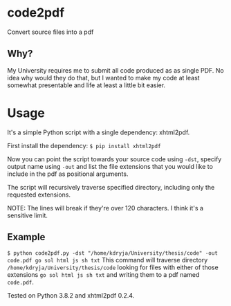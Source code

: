 # code2pdf
Convert source files into a pdf
 
## Why?
My University requires me to submit all code produced as as single PDF. No idea why would they do that, but I wanted to make my code at least somewhat presentable and life at least a little bit easier.

# Usage
It's a simple Python script with a single dependency: xhtml2pdf.

First install the dependency:
```$ pip install xhtml2pdf```

Now you can point the script towards your source code using `-dst`, specify output name using `-out` and list the file extensions that you would like to include in the pdf as positional arguments.

The script will recursively traverse specified directory, including only the requested extensions.

NOTE: The lines will break if they're over 120 characters. I think it's a sensitive limit.

## Example
```$ python code2pdf.py -dst "/home/kdryja/University/thesis/code" -out code.pdf go sol html js sh txt```
This command will traverse directory `/home/kdryja/University/thesis/code` looking for files with either of those extensions `go sol html js sh txt` and writing them to a pdf named `code.pdf`.

Tested on Python 3.8.2 and xhtml2pdf 0.2.4.
